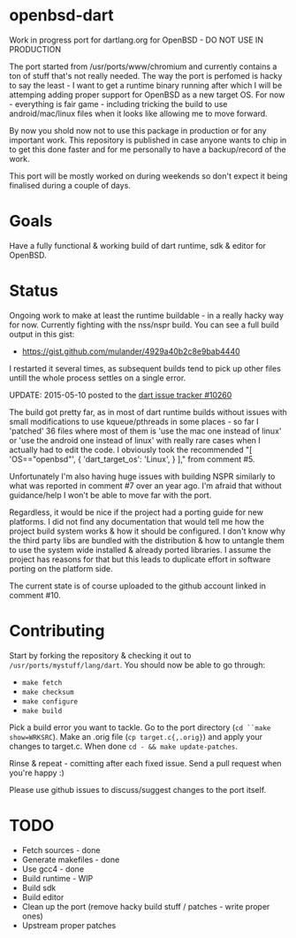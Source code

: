 # openbsd-dart
Work in progress port for dartlang.org for OpenBSD - DO NOT USE IN PRODUCTION

The port started from /usr/ports/www/chromium and currently contains a ton of
stuff that's not really needed. The way the port is perfomed is hacky to say the
least - I want to get a runtime binary running after which I will be attemping
adding proper support for OpenBSD as a new target OS. For now - everything is fair
game - including tricking the build to use android/mac/linux files when it looks
like allowing me to move forward.

By now you shold now not to use this package in production or for any important work.
This repository is published in case anyone wants to chip in to get this done faster
and for me personally to have a backup/record of the work.

This port will be mostly worked on during weekends so don't expect it being finalised
during a couple of days.

Goals
=====

Have a fully functional & working build of dart runtime, sdk & editor for OpenBSD.

Status
======

Ongoing work to make at least the runtime buildable - in a really hacky way for now.
Currently fighting with the nss/nspr build. You can see a full build output in this gist:

 - https://gist.github.com/mulander/4929a40b2c8e9bab4440

I restarted it several times, as subsequent builds tend to pick up other files untill the
whole process settles on a single error.

UPDATE: 2015-05-10 posted to the [dart issue tracker #10260](https://code.google.com/p/dart/issues/detail?can=2&start=0&num=100&q=BSD&colspec=ID%20Type%20Status%20Priority%20Area%20Milestone%20Owner%20Summary%20Modified&groupby=&sort=&id=10260)

The build got pretty far, as in most of dart runtime builds without issues with small modifications to use kqueue/pthreads in some places - so far I 'patched' 36 files where most of them is 'use the mac one instead of linux' or 'use the android one instead of linux' with really rare cases when I actually had to edit the code. I obviously took the recommended "[ 'OS=="openbsd"', { 'dart_target_os': 'Linux', } ]," from comment #5.

Unfortunately I'm also having huge issues with building NSPR similarly to what was reported in comment #7 over an year ago. I'm afraid that without guidance/help I won't be able to move far with the port.

Regardless, it would be nice if the project had a porting guide for new platforms. I did not find any documentation that would tell me how the project build system works & how it should be configured. I don't know why the third party libs are bundled with the distribution & how to untangle them to use the system wide installed & already ported libraries. I assume the project has reasons for that but this leads to duplicate effort in software porting on the platform side.

The current state is of course uploaded to the github account linked in comment #10.

Contributing
============

Start by forking the repository & checking it out to `/usr/ports/mystuff/lang/dart`.
You should now be able to go through:

 - `make fetch`
 - `make checksum`
 - `make configure`
 - `make build`

Pick a build error you want to tackle. Go to the port directory (`cd ``make show=WRKSRC`).
Make an .orig file (`cp target.c{,.orig}`) and apply your changes to target.c. When done
`cd - && make update-patches`.

Rinse & repeat - comitting after each fixed issue. Send a pull request when you're happy :)

Please use github issues to discuss/suggest changes to the port itself.

TODO
====

 - Fetch sources - done
 - Generate makefiles - done
 - Use gcc4 - done
 - Build runtime - WIP
 - Build sdk
 - Build editor
 - Clean up the port (remove hacky build stuff / patches - write proper ones)
 - Upstream proper patches
